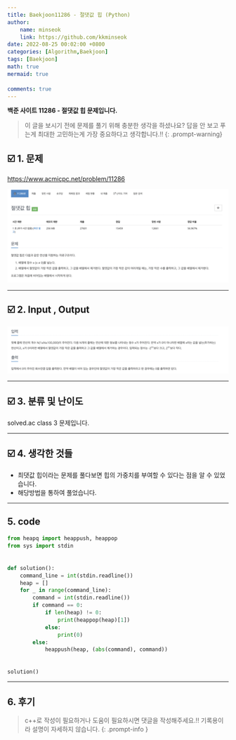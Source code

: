 ```yaml
---
title: Baekjoon11286 - 절댓값 힙 (Python)
author: 
    name: minseok
    link: https://github.com/kkminseok
date: 2022-08-25 00:02:00 +0800
categories: [Algorithm,Baekjoon]
tags: [Baekjoon]
math: true
mermaid: true

comments: true
---
```


**백준 사이트 11286 - 절댓값 힙 문제입니다.**

> 이 글을 보시기 전에 문제를 풀기 위해 충분한 생각을 하셨나요? 답을 안 보고 푸는게 최대한 고민하는게 가장 중요하다고 생각합니다.!!
{: .prompt-warning}

## ☑️ 1. 문제
<https://www.acmicpc.net/problem/11286>


![](/assets/img/sample/Baekjoon/11286/Problem.png)

-----  

## ☑️ 2. Input , Output
![](/assets/img/sample/Baekjoon/11286/input.png)


-----  

## ☑️ 3. 분류 및 난이도

solved.ac class 3 문제입니다.

-----  

## ☑️ 4. 생각한 것들

- 최댓값 힙이라는 문제를 풀다보면 힙의 가중치를 부여할 수 있다는 점을 알 수 있었습니다.
- 해당방법을 통하여 풀었습니다.


-----  

## 5. code

```python
from heapq import heappush, heappop
from sys import stdin


def solution():
    command_line = int(stdin.readline())
    heap = []
    for _ in range(command_line):
        command = int(stdin.readline())
        if command == 0:
            if len(heap) != 0:
                print(heappop(heap)[1])
            else:
                print(0)
        else:
            heappush(heap, (abs(command), command))


solution()


```

-----

## 6. 후기


> c++로 작성이 필요하거나 도움이 필요하시면 댓글을 작성해주세요.!! 기록용이라 설명이 자세하지 않습니다.
{: .prompt-info }